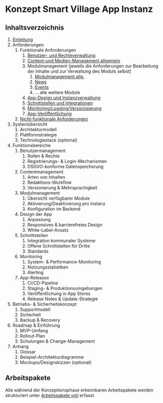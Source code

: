 # Konzept Smart Village App Instanz

## Inhaltsverzeichnis

1. [Einleitung](01_Einleitung/Einleitung.md)
2. Anforderungen
    1. Funktionale Anforderungen
        1. [Benutzer- und Rechteverwaltung](Anforderungen/Funktional/Benutzer.md)
        1. [Content-und Medien-Management allgemein](Anforderungen/Funktional/CMS.md)
        1. Modulmanagement (jeweils die Anforderungen zur Bearbeitung der Inhalte und zur Verwaltung des Moduls selbst)
            1. [Modulmanagement allg.](Anforderungen/Funktional/Module/allgemein.md)
            1. [News](Anforderungen/Funktional/Module/News.md)
            1. [Events](Anforderungen/Funktional/Module/Events.md)
            1. ... alle weitere Module
        1. [App-Design und Instanzverwaltung](Anforderungen/Funktional/App-Design.md)
        1. [Schnittstellen und Integrationen](Anforderungen/Funktional/Schnittstellen.md)
        1. [Monitoring/Logging/Versionisierung](Anforderungen/Funktional/Monitoring.md)
        1. [App-Veröffentlichung](Anforderungen/Funktional/Releases.md)
    2. [Nicht-funktionale Anforderungen](Anforderungen/Nicht-funktional.md)
3. Systemübersicht
    1. Architekturmodell
    2. Plattformstrategie
    3. Technologiestack (optional)
4. Funktionsbereiche
    1. Benutzermanagement
        1. Rollen & Rechte
        2. Registrierungs- & Login-Mechanismen
        3. DSGVO-konforme Datenspeicherung
    2. Contentmanagement
        1. Arten von Inhalten
        2. Redaktions-Workflow
        3. Versionierung & Mehrsprachigkeit
    3. Modulmanagement
        1. Übersicht verfügbarer Module
        2. Aktivierung/Deaktivierung pro Instanz
        3. Konfiguration im Backend
    4. Design der App
        1. Anpassung
        2. Responsives & barrierefreies Design
        3. White-Label-Ansatz
    5. Schnittstellen
        1. Integration kommunaler Systeme
        2. Offene Schnittstellen für Dritte
        3. Standards
    6. Monitoring
        1. System- & Performance-Monitoring
        2. Nutzungsstatistiken
        3. Alerting
    7. App-Releases
        1. CI/CD-Pipeline
        2. Staging- & Produktionsumgebungen
        3. Veröffentlichung in App Stores
        4. Release Notes & Update-Strategie
5. Betriebs- & Sicherheitskonzept
    1. Supportmodell
    2. Sicherheit
    3. Backup & Recovery
6. Roadmap & Einführung
    1. MVP-Umfang
    2. Rollout-Plan
    3. Schulungen & Change-Management
7. Anhang
    1. Glossar
    2. Beispiel-Architekturdiagramme
    3. Mockups/Designskizzen (optional)

## Arbeitspakete

Alle während der Konzeptionsphase erkennbaren Arbeitspakete werden strukturiert unter [Arbeitspakete.yml](Arbeitspakete.yml) erfasst.
